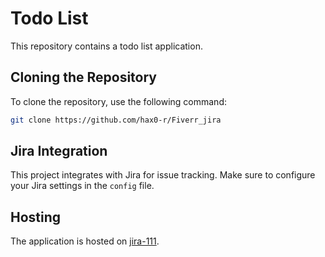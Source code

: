 # Todo List

This repository contains a todo list application.

## Cloning the Repository

To clone the repository, use the following command:

```bash
git clone https://github.com/hax0-r/Fiverr_jira
```

## Jira Integration

This project integrates with Jira for issue tracking. Make sure to configure your Jira settings in the `config` file.

## Hosting

The application is hosted on [jira-111](https://jira-111.netlify.app/).